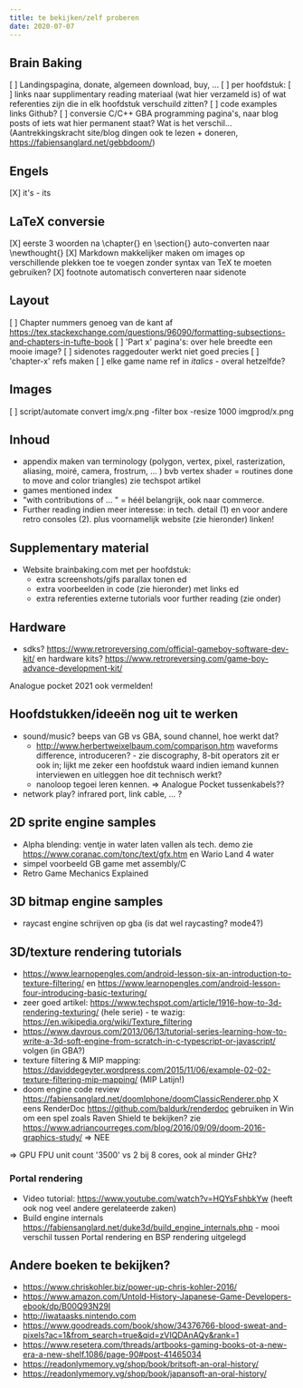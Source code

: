 ```yaml
---
title: te bekijken/zelf proberen
date: 2020-07-07
---
```


## Brain Baking

[ ] Landingspagina, donate, algemeen download, buy, ...
[ ] per hoofdstuk:
    [ ] links naar supplimentary reading materiaal (wat hier verzameld is) of wat referenties zijn die in elk hoofdstuk verschuild zitten?
    [ ] code examples links Github?
[ ] conversie C/C++ GBA programming pagina's, naar blog posts of iets wat hier permanent staat? Wat is het verschil... (Aantrekkingskracht site/blog dingen ook te lezen + doneren, https://fabiensanglard.net/gebbdoom/)

## Engels

[X] it's - its

## LaTeX conversie

[X] eerste 3 woorden na \chapter{} en \section{} auto-converten naar \newthought{}
[X] Markdown makkelijker maken om images op verschillende plekken toe te voegen zonder syntax van TeX te moeten gebruiken?
[X] footnote automatisch converteren naar sidenote

## Layout

[ ] Chapter nummers genoeg van de kant af https://tex.stackexchange.com/questions/96090/formatting-subsections-and-chapters-in-tufte-book
[ ] 'Part x' pagina's: over hele breedte een mooie image?
[ ] sidenotes raggedouter werkt niet goed precies
[ ] 'chapter-x' refs maken
[ ] elke game name ref in _italics_ - overal hetzelfde?

## Images

[ ] script/automate convert img/x.png -filter box -resize 1000 imgprod/x.png

## Inhoud

- appendix maken van terminology (polygon, vertex, pixel, rasterization, aliasing, moiré, camera, frostrum, ... ) bvb vertex shader = routines done to move and color triangles) zie techspot artikel
- games mentioned index
- "with contributions of ... " = héél belangrijk, ook naar commerce. 
- Further reading indien meer interesse: in tech. detail (1) en voor andere retro consoles (2). plus voornamelijk website (zie hieronder) linken!

## Supplementary material 

- Website brainbaking.com met per hoofdstuk:
    + extra screenshots/gifs parallax tonen ed
    + extra voorbeelden in code (zie hieronder) met links ed
    + extra referenties externe tutorials voor further reading (zie onder)

## Hardware 

- sdks? https://www.retroreversing.com/official-gameboy-software-dev-kit/ en hardware kits? https://www.retroreversing.com/game-boy-advance-development-kit/

Analogue pocket 2021 ook vermelden!

## Hoofdstukken/ideeën nog uit te werken

- sound/music? beeps van GB vs GBA, sound channel, hoe werkt dat?
    + http://www.herbertweixelbaum.com/comparison.htm waveforms difference, introduceren? - zie discography, 8-bit operators zit er ook in; lijkt me zeker een hoofdstuk waard indien iemand kunnen interviewen en uitleggen hoe dit technisch werkt?
    + nanoloop tegoei leren kennen. => Analogue Pocket tussenkabels??
- network play? infrared port, link cable, ... ?



## 2D sprite engine samples

- Alpha blending: ventje in water laten vallen als tech. demo zie https://www.coranac.com/tonc/text/gfx.htm en Wario Land 4 water
- simpel voorbeeld GB game met assembly/C 
- Retro Game Mechanics Explained

## 3D bitmap engine samples

- raycast engine schrijven op gba (is dat wel raycasting? mode4?)

## 3D/texture rendering tutorials

- https://www.learnopengles.com/android-lesson-six-an-introduction-to-texture-filtering/ en https://www.learnopengles.com/android-lesson-four-introducing-basic-texturing/
- zeer goed artikel: https://www.techspot.com/article/1916-how-to-3d-rendering-texturing/ (hele serie) - te wazig: https://en.wikipedia.org/wiki/Texture_filtering
- https://www.davrous.com/2013/06/13/tutorial-series-learning-how-to-write-a-3d-soft-engine-from-scratch-in-c-typescript-or-javascript/ volgen (in GBA?)
- texture filtering & MIP mapping: https://daviddegeyter.wordpress.com/2015/11/06/example-02-02-texture-filtering-mip-mapping/ (MIP Latijn!)
- doom engine code review https://fabiensanglard.net/doomIphone/doomClassicRenderer.php
X eens RenderDoc https://github.com/baldurk/renderdoc gebruiken in Win om een spel zoals Raven Shield te bekijken? zie https://www.adriancourreges.com/blog/2016/09/09/doom-2016-graphics-study/ => NEE

=> GPU FPU unit count '3500' vs 2 bij 8 cores, ook al minder GHz?

### Portal rendering

- Video tutorial: https://www.youtube.com/watch?v=HQYsFshbkYw (heeft ook nog veel andere gerelateerde zaken)
- Build engine internals https://fabiensanglard.net/duke3d/build_engine_internals.php - mooi verschil tussen Portal rendering en BSP rendering uitgelegd

## Andere boeken te bekijken?

- https://www.chriskohler.biz/power-up-chris-kohler-2016/
- https://www.amazon.com/Untold-History-Japanese-Game-Developers-ebook/dp/B00Q93N29I
- http://iwataasks.nintendo.com
- https://www.goodreads.com/book/show/34376766-blood-sweat-and-pixels?ac=1&from_search=true&qid=zVIQDAnAQy&rank=1
- https://www.resetera.com/threads/artbooks-gaming-books-ot-a-new-era-a-new-shelf.1086/page-90#post-41465034
- https://readonlymemory.vg/shop/book/britsoft-an-oral-history/
- https://readonlymemory.vg/shop/book/japansoft-an-oral-history/